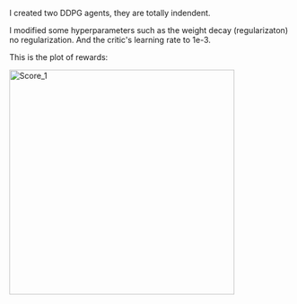 I created two DDPG agents, they are totally indendent.

I modified some hyperparameters such as the weight decay (regularizaton) no regularization. And the critic's learning rate to 1e-3.

This is the plot of rewards:

<img width="401" alt="Score_1" src="https://github.com/alejandro-armenta/Tennis/assets/81542828/fd1684fa-fc82-4bec-92ca-17ed9cf71c0e">
